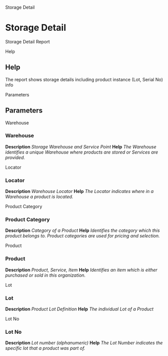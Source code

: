
Storage Detail
# Storage Detail


Storage Detail Report

Help
## Help

The report shows storage details including product instance (Lot, Serial No) info

Parameters
## Parameters


Warehouse
### Warehouse

**Description**
 *Storage Warehouse and Service Point*
**Help**
 *The Warehouse identifies a unique Warehouse where products are stored or Services are provided.*

Locator
### Locator

**Description**
 *Warehouse Locator*
**Help**
 *The Locator indicates where in a Warehouse a product is located.*

Product Category
### Product Category

**Description**
 *Category of a Product*
**Help**
 *Identifies the category which this product belongs to.  Product categories are used for pricing and selection.*

Product
### Product

**Description**
 *Product, Service, Item*
**Help**
 *Identifies an item which is either purchased or sold in this organization.*

Lot
### Lot

**Description**
 *Product Lot Definition*
**Help**
 *The individual Lot of a Product*

Lot No
### Lot No

**Description**
 *Lot number (alphanumeric)*
**Help**
 *The Lot Number indicates the specific lot that a product was part of.*
